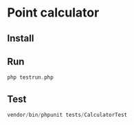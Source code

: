 # Point calculator

## Install

## Run

```php
php testrun.php
```

## Test

```php
vendor/bin/phpunit tests/CalculatorTest
```



